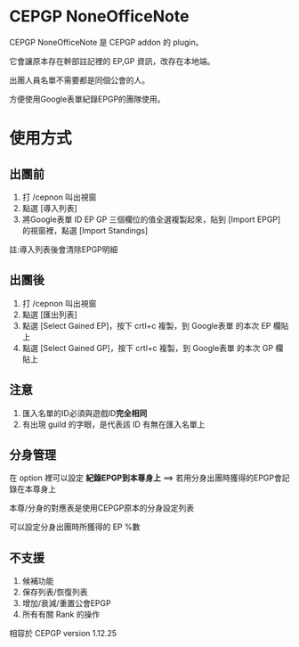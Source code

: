 # CEPGP NoneOfficeNote

CEPGP NoneOfficeNote 是 CEPGP addon 的 plugin。

它會讓原本存在幹部註記裡的 EP,GP 資訊，改存在本地端。

出團人員名單不需要都是同個公會的人。

方便使用Google表單紀錄EPGP的團隊使用。

# 使用方式
## 出團前
1. 打 /cepnon 叫出視窗
2. 點選 [導入列表]
3. 將Google表單 ID EP GP 三個欄位的值全選複製起來，貼到 [Import EPGP] 的視窗裡，點選 [Import Standings]

註:導入列表後會清除EPGP明細

## 出團後
1. 打 /cepnon 叫出視窗
2. 點選 [匯出列表]
3. 點選 [Select Gained EP]，按下 crtl+c 複製，到 Google表單 的本次 EP 欄貼上
4. 點選 [Select Gained GP]，按下 crtl+c 複製，到 Google表單 的本次 GP 欄貼上

## 注意
1. 匯入名單的ID必須與遊戲ID**完全相同**
2. 有出現 guild 的字眼，是代表該 ID 有無在匯入名單上

## 分身管理
在 option 裡可以設定 **紀錄EPGP到本尊身上** ==> 若用分身出團時獲得的EPGP會記錄在本尊身上

本尊/分身的對應表是使用CEPGP原本的分身設定列表

可以設定分身出團時所獲得的 EP %數

## 不支援
1. 候補功能
2. 保存列表/恢復列表
3. 增加/衰減/重置公會EPGP
4. 所有有關 Rank 的操作

相容於 CEPGP version 1.12.25
